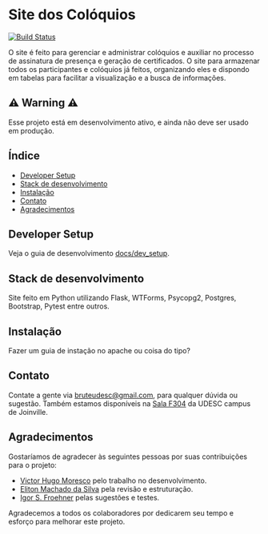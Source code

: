 # Site dos Colóquios
[![Build Status](https://travis-ci.org/colquios/colquios.svg?branch=master)](https://travis-ci.org/colquios/colquios)

O site é feito para gerenciar e administrar colóquios e auxiliar no processo de assinatura de presença e geração de certificados.
O site para armazenar todos os participantes e colóquios já feitos, organizando eles e 
dispondo em tabelas para facilitar a visualização e a busca de informações.

## ⚠️ Warning ⚠️

Esse projeto está em desenvolvimento ativo, e ainda não deve ser usado em produção.

## Índice

- [Developer Setup](#developer-setup)
- [Stack de desenvolvimento](#stack-de-desenvolvimento)
- [Instalação](#instalação)
- [Contato](#contato)
- [Agradecimentos](#agradecimentos)

## Developer Setup

Veja o guia de desenvolvimento [docs/dev_setup](docs/dev_setup.md).

## Stack de desenvolvimento

Site feito em Python utilizando Flask, WTForms, Psycopg2, Postgres, Bootstrap, Pytest entre outros.

## Instalação

Fazer um guia de instação no apache ou coisa do tipo?

## Contato

Contate a gente via [bruteudesc@gmail.com](mailto:bruteudesc@gmail.com]), para qualquer dúvida ou sugestão. Também estamos disponíveis na [Sala 
F304](https://goo.gl/maps/SVZyo3dUqxZcmgK4A) da UDESC campus de Joinville.

## Agradecimentos

Gostaríamos de agradecer às seguintes pessoas por suas contribuições para o projeto:

- [Victor Hugo Moresco](https://github.com/Korhal-lul) pelo trabalho no desenvolvimento.
- [Eliton Machado da Silva](https://github.com/EMachad0) pela revisão e estruturação.
- [Igor S. Froehner](https://github.com/IgorFroehner) pelas sugestões e testes.

Agradecemos a todos os colaboradores por dedicarem seu tempo e esforço para melhorar este projeto.
